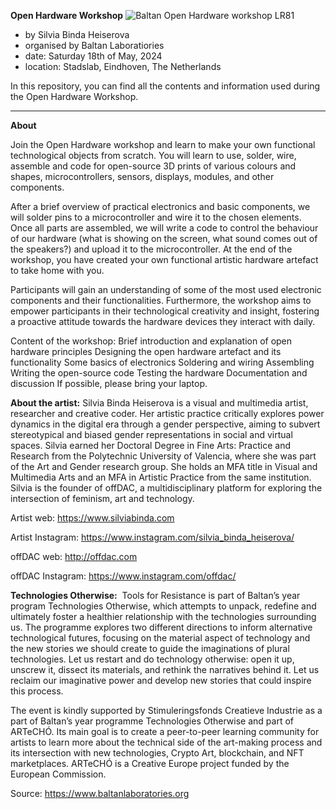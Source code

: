 **Open Hardware Workshop**
![Baltan Open Hardware workshop LR81](https://github.com/silviabinda/open_hardware_workshop_baltan/assets/79167212/e597a57c-338a-4a62-851c-b7f099556d21)

- by Silvia Binda Heiserova
- organised by Baltan Laboratiories
- date: Saturday 18th of May, 2024
- location: Stadslab, Eindhoven, The Netherlands

In this repository, you can find all the contents and information used during the Open Hardware Workshop.

______

**About**

Join the Open Hardware workshop and learn to make your own functional technological objects from scratch. You will learn to use, solder, wire, assemble and code for open-source 3D prints of various colours and shapes, microcontrollers, sensors, displays, modules, and other components.

After a brief overview of practical electronics and basic components, we will solder pins to a microcontroller and wire it to the chosen elements. Once all parts are assembled, we will write a code to control the behaviour of our hardware (what is showing on the screen, what sound comes out of the speakers?) and upload it to the microcontroller. At the end of the workshop, you have created your own functional artistic hardware artefact to take home with you.

Participants will gain an understanding of some of the most used electronic components and their functionalities. Furthermore, the workshop aims to empower participants in their technological creativity and insight, fostering a proactive attitude towards the hardware devices they interact with daily.

Content of the workshop:
Brief introduction and explanation of open hardware principles
Designing the open hardware artefact and its functionality
Some basics of electronics
Soldering and wiring
Assembling
Writing the open-source code
Testing the hardware
Documentation and discussion
If possible, please bring your laptop.

**About the artist:**
Silvia Binda Heiserova is a visual and multimedia artist, researcher and creative coder. Her artistic practice critically explores power dynamics in the digital era through a gender perspective, aiming to subvert stereotypical and biased gender representations in social and virtual spaces. Silvia earned her Doctoral Degree in Fine Arts: Practice and Research from the Polytechnic University of Valencia, where she was part of the Art and Gender research group. She holds an MFA title in Visual and Multimedia Arts and an MFA in Artistic Practice from the same institution. Silvia is the founder of offDAC, a multidisciplinary platform for exploring the intersection of feminism, art and technology.

Artist web: https://www.silviabinda.com

Artist Instagram: https://www.instagram.com/silvia_binda_heiserova/

offDAC web: http://offdac.com

offDAC Instagram: https://www.instagram.com/offdac/

**Technologies Otherwise:**  Tools for Resistance is part of Baltan’s year program Technologies Otherwise, which attempts to unpack, redefine and ultimately foster a healthier relationship with the technologies surrounding us. The programme explores two different directions to inform alternative technological futures, focusing on the material aspect of technology and the new stories we should create to guide the imaginations of plural technologies. Let us restart and do technology otherwise: open it up, unscrew it, dissect its materials, and rethink the narratives behind it. Let us reclaim our imaginative power and develop new stories that could inspire this process.

The event is kindly supported by Stimuleringsfonds Creatieve Industrie as a part of Baltan’s year programme Technologies Otherwise and part of ARTeCHÓ. Its main goal is to create a peer-to-peer learning community for artists to learn more about the technical side of the art-making process and its intersection with new technologies, Crypto Art, blockchain, and NFT marketplaces. ARTeCHÓ is a Creative Europe project funded by the European Commission.

Source: https://www.baltanlaboratories.org
